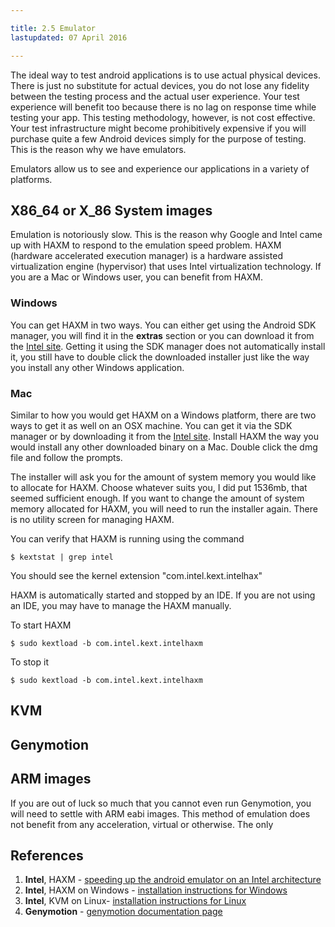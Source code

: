 ```yaml
---

title: 2.5 Emulator
lastupdated: 07 April 2016

---
```



The ideal way to test android applications is to use actual physical devices. There is just no substitute for actual devices, you do not lose any fidelity between the testing process and the actual user experience. Your test experience will benefit too because there is no lag on response time while testing your app. This testing methodology, however, is not cost effective. Your test infrastructure might become prohibitively expensive if you will purchase quite a few Android devices simply for the purpose of testing. This is the reason why we have emulators. 

Emulators allow us to see and experience our applications in a variety of platforms. 


## X86_64 or X_86 System images

Emulation is notoriously slow. This is the reason why Google and Intel came up with HAXM to respond to the emulation speed problem. HAXM (hardware accelerated execution manager) is a hardware assisted virtualization engine (hypervisor) that uses Intel virtualization technology.  If you are a Mac or Windows user, you can benefit from HAXM.   

### Windows

You can get HAXM in two ways. You can either get using the Android SDK manager, you will find it in the **extras** section or you can download it from the [Intel site](https://software.intel.com/en-us/android/articles/intel-hardware-accelerated-execution-manager). Getting it using the SDK manager does not automatically install it, you still have to double click the downloaded installer just like the way you install any other Windows application.  

### Mac 

Similar to how you would get HAXM on a Windows platform, there are two ways to get it as well on an OSX machine. You can get it via the SDK manager or by downloading it from the [Intel site](https://software.intel.com/en-us/android/articles/intel-hardware-accelerated-execution-manager).  Install HAXM the way you would install any other downloaded binary on a Mac. Double click the dmg file and follow the prompts. 

The installer will ask you for the amount of system memory you would like to allocate for HAXM. Choose whatever suits you, I did put 1536mb, that seemed sufficient enough. If you want to change the amount of system memory allocated for HAXM, you will need to run the installer again. There is no utility screen for managing HAXM.

You can verify that HAXM  is running using the command

~~~~
$ kextstat | grep intel
~~~~

You should see the kernel extension "com.intel.kext.intelhax" 

HAXM is automatically started and stopped by an IDE. If you are not using an IDE, you may have to manage the HAXM manually. 

To start HAXM

~~~~
$ sudo kextload -b com.intel.kext.intelhaxm
~~~~

To stop it

~~~~
$ sudo kextload -b com.intel.kext.intelhaxm
~~~~

## KVM

## Genymotion 



## ARM images

If you are out of luck so much that you cannot even run Genymotion, you will need to settle with ARM eabi images. This method of emulation does not benefit from any acceleration, virtual or otherwise. The only

## References

1. **Intel**, HAXM - [speeding up the android emulator on an Intel architecture](https://software.intel.com/en-us/android/articles/speeding-up-the-android-emulator-on-intel-architecture#_Toc358213273)
2. **Intel**, HAXM on Windows - [installation instructions for Windows](https://software.intel.com/en-us/android/articles/installation-instructions-for-intel-hardware-accelerated-execution-manager-windows) 
3. **Intel**, KVM on Linux- [installation instructions for Linux](https://software.intel.com/en-us/blogs/2012/03/12/how-to-start-intel-hardware-assisted-virtualization-hypervisor-on-linux-to-speed-up-intel-android-x86-emulator)
4. **Genymotion** - [genymotion documentation page](https://docs.genymotion.com/Content/Home.htm)



